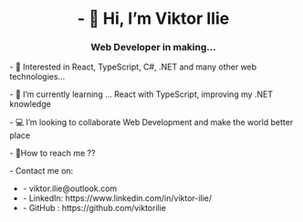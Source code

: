 <h1 align="center">- 👋 Hi, I’m Viktor Ilie</h1>
<h3 align="center">Web Developer in making...</h3>
<p>
- 👀 Interested in  React, TypeScript, C#, .NET and many other web technologies...  
</p>
<p>
- 🌱 I’m currently learning ... React with TypeScript, improving my .NET knowledge  
</p>

<p>
- 💻 I’m looking to collaborate Web Development and make the world better place  
</p>
<p>
- 📮How to reach me ??
</p>

<p>
- Contact me on:
  
</p>
<ul>
  <li>
- viktor.ilie@outlook.com
    
  </li>
  <li>
- LinkedIn: https://www.linkedin.com/in/viktor-ilie/
    
  </li>
  <li>
- GitHub : https://github.com/viktorilie 
    
  </li>
</ul>
